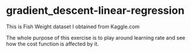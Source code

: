 # gradient_descent-linear-regression

This is Fish Weight dataset I obtained from Kaggle.com 

The whole purpose of this exercise is to play around learning rate and see how the cost function is affected by it. 
